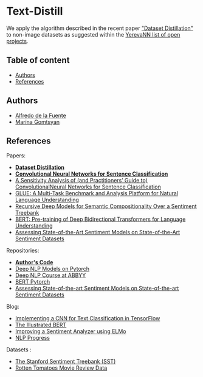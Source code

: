 # Text-Distill

We apply the algorithm described in the recent paper ["Dataset Distillation"](https://arxiv.org/pdf/1811.10959.pdf) to non-image datasets as suggested within the [YerevaNN list of open projects](https://mlevn.org/projects/ideas/).

## Table of content
- [Authors](#authors)
- [References](#references)

## Authors

 - [Alfredo de la Fuente](https://alfo5123.github.io/)
 - [Marina Gomtsyan](https://github.com/marinagomtsyan)
 
 ## References 
 
 Papers:
 
- **[Dataset Distillation](https://arxiv.org/pdf/1811.10959.pdf)**
- **[Convolutional Neural Networks for Sentence Classification](https://arxiv.org/pdf/1408.5882.pdf)**
- [A Sensitivity Analysis of (and Practitioners’ Guide to) ConvolutionalNeural Networks for Sentence Classification](https://arxiv.org/pdf/1510.03820.pdf)
- [GLUE: A Multi-Task Benchmark and Analysis Platform for Natural Language Understanding](https://arxiv.org/pdf/1804.07461.pdf)
- [Recursive Deep Models for Semantic Compositionality Over a Sentiment Treebank](https://nlp.stanford.edu/~socherr/EMNLP2013_RNTN.pdf)
- [BERT: Pre-training of Deep Bidirectional Transformers for Language Understanding](https://arxiv.org/pdf/1810.04805.pdf)
- [Assessing State-of-the-Art Sentiment Models on State-of-the-Art Sentiment Datasets](http://aclweb.org/anthology/W17-5202)
 
 Repositories:
 
 - **[Author's Code](https://github.com/SsnL/dataset-distillation)**
 - [Deep NLP Models on Pytorch](https://github.com/DSKSD/DeepNLP-models-Pytorch)
 - [Deep NLP Course at ABBYY](https://github.com/DanAnastasyev/DeepNLP-Course)
 - [BERT Pytorch](https://github.com/dreamgonfly/BERT-pytorch)
 - [Assessing State-of-the-art Sentiment Models on State-of-the-art Sentiment Datasets](https://github.com/jbarnesspain/sota_sentiment)
 
 
Blog: 
- [Implementing a CNN for Text Classification in TensorFlow](http://www.wildml.com/2015/12/implementing-a-cnn-for-text-classification-in-tensorflow/)
- [The Illustrated BERT](http://jalammar.github.io/illustrated-bert/?fbclid=IwAR3ISE2gPTBDbE-YW3CE4tqZadHQSmz5w-TQZjRLwevP_nmyHBogX8WrjGo)
- [Improving a Sentiment Analyzer using ELMo](http://www.realworldnlpbook.com/blog/improving-sentiment-analyzer-using-elmo.html)
- [NLP Progress](http://nlpprogress.com/english/sentiment_analysis.html)

 Datasets :
 - [The Stanford Sentiment Treebank (SST)](https://nlp.stanford.edu/sentiment/index.html)
 - [Rotten Tomatoes Movie Review Data](http://www.cs.cornell.edu/people/pabo/movie-review-data/)
